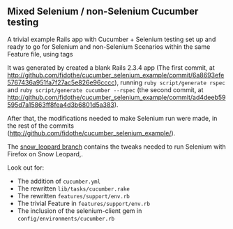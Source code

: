 Mixed Selenium / non-Selenium Cucumber testing
----------------------------------------------

A trivial example Rails app with Cucumber + Selenium testing set up and ready to go for Selenium and non-Selenium Scenarios within the same Feature file, using tags

It was generated by created a blank Rails 2.3.4 app (The first commit, at <http://github.com/fidothe/cucumber_selenium_example/commit/6a8693efe5767436a951fa7f27ac5e826e96cccc>), running 
`ruby script/generate rspec` and `ruby script/generate cucumber --rspec` 
(the second commit, at <http://github.com/fidothe/cucumber_selenium_example/commit/ad4deeb59595d7a15863ff8fea4d3b6801d5a383>).

After that, the modifications needed to make Selenium run were made, in the rest of the commits (<http://github.com/fidothe/cucumber_selenium_example/>).

The [snow_leopard branch](http://github.com/fidothe/cucumber_selenium_example/tree/snow_leopard) contains the tweaks needed to run Selenium with Firefox on Snow Leopard,.

Look out for:

* The addition of `cucumber.yml`
* The rewritten `lib/tasks/cucumber.rake`
* The rewritten `features/support/env.rb`
* The trivial Feature in `features/support/env.rb`
* The inclusion of the selenium-client gem in `config/environments/cucumber.rb`
